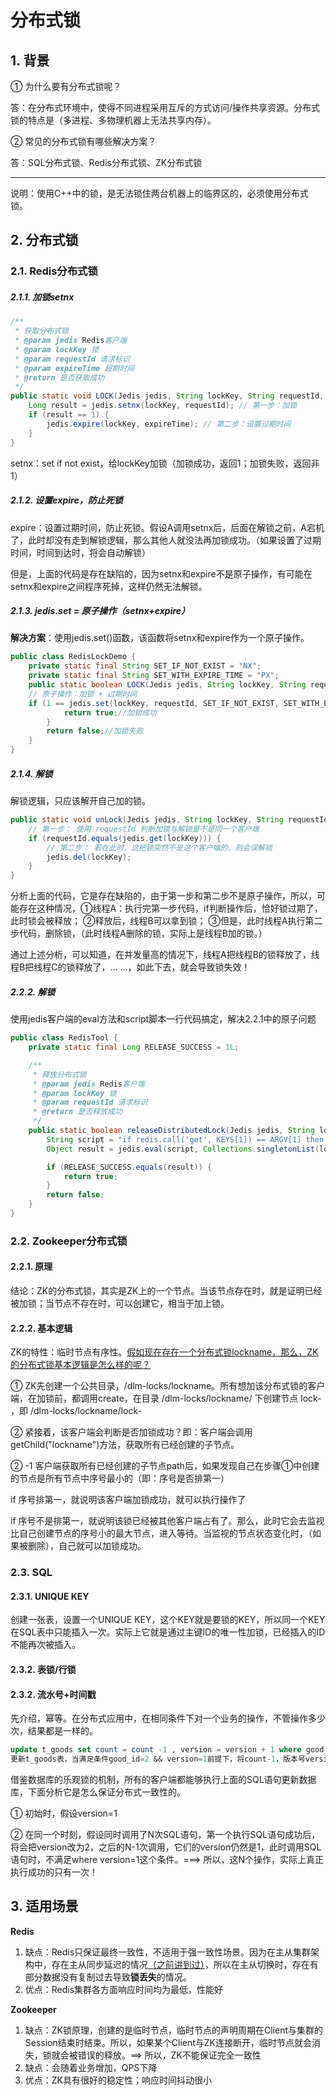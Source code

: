 # 分布式锁

## 1. 背景

① 为什么要有分布式锁呢？

答：在分布式环境中，使得不同进程采用互斥的方式访问/操作共享资源。分布式锁的特点是（多进程、多物理机器上无法共享内存）。

② 常见的分布式锁有哪些解决方案？

答：SQL分布式锁、Redis分布式锁、ZK分布式锁

---

说明：使用C++中的锁，是无法锁住两台机器上的临界区的，必须使用分布式锁。

## 2. 分布式锁

### 2.1. Redis分布式锁

##### 2.1.1. 加锁setnx

```java
/**
 * 获取分布式锁
 * @param jedis Redis客户端
 * @param lockKey 锁
 * @param requestId 请求标识
 * @param expireTime 超期时间
 * @return 是否获取成功
 */
public static void LOCK(Jedis jedis, String lockKey, String requestId, int expireTime) {
    Long result = jedis.setnx(lockKey, requestId); // 第一步：加锁
    if (result == 1) {
        jedis.expire(lockKey, expireTime); // 第二步：设置过期时间
    }
}
```

setnx：set if not exist，给lockKey加锁（加锁成功，返回1；加锁失败，返回非1）

##### 2.1.2. 设置expire，防止死锁

expire：设置过期时间，防止死锁。假设A调用setnx后，后面在解锁之前，A宕机了，此时却没有走到解锁逻辑，那么其他人就没法再加锁成功。（如果设置了过期时间，时间到达时，将会自动解锁）

但是，上面的代码是存在缺陷的，因为setnx和expire不是原子操作，有可能在setnx和expire之间程序死掉，这样仍然无法解锁。

##### 2.1.3. jedis.set = 原子操作（setnx+expire）

**解决方案**：使用jedis.set()函数，该函数将setnx和expire作为一个原子操作。

```java
public class RedisLockDemo {
    private static final String SET_IF_NOT_EXIST = "NX";
    private static final String SET_WITH_EXPIRE_TIME = "PX";
    public static boolean LOCK(Jedis jedis, String lockKey, String requestId, int expireTime) {
    // 原子操作：加锁 + 过期时间
    if (1 == jedis.set(lockKey, requestId, SET_IF_NOT_EXIST, SET_WITH_EXPIRE_TIME, expireTime)) {
            return true;//加锁成功
        }
        return false;//加锁失败
    }
}
```

##### 2.1.4. 解锁

解锁逻辑，只应该解开自己加的锁。

```java
public static void unLock(Jedis jedis, String lockKey, String requestId) {
    // 第一步： 使用 requestId 判断加锁与解锁是不是同一个客户端
    if (requestId.equals(jedis.get(lockKey))) {
        // 第二步： 若在此时，这把锁突然不是这个客户端的，则会误解锁
        jedis.del(lockKey);
    }
}
```

分析上面的代码，它是存在缺陷的，由于第一步和第二步不是原子操作，所以，可能存在这种情况，①线程A：执行完第一步代码，if判断操作后，恰好锁过期了，此时锁会被释放； ②释放后，线程B可以拿到锁； ③但是，此时线程A执行第二步代码，删除锁，（此时线程A删除的锁，实际上是线程B加的锁。）

通过上述分析，可以知道，在并发量高的情况下，线程A把线程B的锁释放了，线程B把线程C的锁释放了，... ...，如此下去，就会导致锁失效！

##### 2.2.2. 解锁

使用jedis客户端的eval方法和script脚本一行代码搞定，解决2.2.1中的原子问题

```java
public class RedisTool {
    private static final Long RELEASE_SUCCESS = 1L;

    /**
     * 释放分布式锁
     * @param jedis Redis客户端
     * @param lockKey 锁
     * @param requestId 请求标识
     * @return 是否释放成功
     */
    public static boolean releaseDistributedLock(Jedis jedis, String lockKey, String requestId) {
        String script = "if redis.call('get', KEYS[1]) == ARGV[1] then return redis.call('del', KEYS[1]) else return 0 end";
        Object result = jedis.eval(script, Collections.singletonList(lockKey), Collections.singletonList(requestId));

        if (RELEASE_SUCCESS.equals(result)) {
            return true;
        }
        return false;
    }
}
```

### 2.2. Zookeeper分布式锁

#### 2.2.1. 原理

结论：ZK的分布式锁，其实是ZK上的一个节点。当该节点存在时，就是证明已经被加锁；当节点不存在时，可以创建它，相当于加上锁。

#### 2.2.2. 基本逻辑

ZK的特性：临时节点有序性。<u>假如现在存在一个分布式锁lockname，那么，ZK的分布式锁基本逻辑是怎么样的呢？</u>

① ZK先创建一个公共目录，/dlm-locks/lockname。所有想加该分布式锁的客户端，在加锁前，都调用create，在目录 /dlm-locks/lockname/ 下创建节点 lock- ，即 /dlm-locks/lockname/lock-

② 紧接着，该客户端会判断是否加锁成功？即：客户端会调用getChild("lockname")方法，获取所有已经创建的子节点。

② -1 客户端获取所有已经创建的子节点path后，如果发现自己在步骤①中创建的节点是所有节点中序号最小的（即：序号是否排第一）

if 序号排第一，就说明该客户端加锁成功，就可以执行操作了

if 序号不是排第一，就说明该锁已经被其他客户端占有了。那么，此时它会去监视比自己创建节点的序号小的最大节点，进入等待。当监视的节点状态变化时，（如果被删除），自己就可以加锁成功。

### 2.3. SQL

#### 2.3.1. UNIQUE KEY

创建一张表，设置一个UNIQUE KEY，这个KEY就是要锁的KEY，所以同一个KEY在SQL表中只能插入一次。实际上它就是通过主键ID的唯一性加锁，已经插入的ID不能再次被插入。

#### 2.3.2. 表锁/行锁

#### 2.3.2. 流水号+时间戳

先介绍，幂等。在分布式应用中，在相同条件下对一个业务的操作，不管操作多少次，结果都是一样的。

```sql
update t_goods set count = count -1 , version = version + 1 where good_id=2 and version = 1
更新t_goods表，当满足条件good_id=2 && version=1前提下，将count-1，版本号version+1
```

借鉴数据库的乐观锁的机制，所有的客户端都能够执行上面的SQL语句更新数据库，下面分析它是怎么保证分布式一致性的。

① 初始时，假设version=1

② 在同一个时刻，假设同时调用了N次SQL语句，第一个执行SQL语句成功后，将会把version改为2，之后的N-1次调用，它们的version仍然是1，此时调用SQL语句时，不满足where version=1这个条件。===> 所以，这N个操作，实际上真正执行成功的只有一次！

## 3. 适用场景

**Redis**

1. 缺点：Redis只保证最终一致性，不适用于强一致性场景。因为在主从集群架构中，存在主从同步延迟的情况<u>（之前讲到过）</u>，所以在主从切换时，存在有部分数据没有复制过去导致**锁丢失**的情况。
2. 优点：Redis集群各方面响应时间均为最低，性能好

**Zookeeper**

1. 缺点：ZK锁原理，创建的是临时节点，临时节点的声明周期在Client与集群的Session结束时结束。所以，如果某个Client与ZK连接断开，临时节点就会消失，锁就会被错误的释放。==> 所以，ZK不能保证完全一致性
2. 缺点：会随着业务增加，QPS下降
3. 优点：ZK具有很好的稳定性；响应时间抖动很小